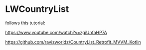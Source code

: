 # LWCountryList

follows this tutorial:

https://www.youtube.com/watch?v=zgiUnfaHP7A

https://github.com/ravizworldz/CountryList_Retrofit_MVVM_Kotlin
